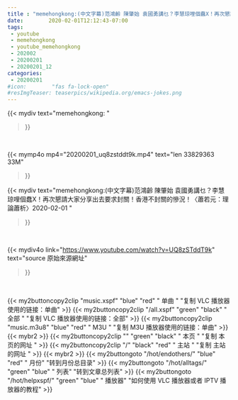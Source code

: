 ```yaml
---
title : "memehongkong:(中文字幕)范鴻齡 陳肇始 袁國勇講乜？李慧琼哩個蠢X！再次懇請大家分享出去要求封關！香港不封關的慘況！〈蕭若元：理論蕭析〉2020-02-01 "
date:        2020-02-01T12:12:43-07:00
tags:
 - youtube
 - memehongkong
 - youtube_memehongkong
 - 202002
 - 20200201
 - 20200201_12
categories:
 - 20200201
#icon:        "fas fa-lock-open"
#resImgTeaser: teaserpics/wikipedia.org/emacs-jokes.png
---
```


{{< mydiv text="memehongkong: "
>}}
<br>


{{< mymp4o mp4="20200201_uq8zstddt9k.mp4"
text="len 33829363    33M"
>}}


{{< mydiv text="memehongkong:(中文字幕)范鴻齡 陳肇始 袁國勇講乜？李慧琼哩個蠢X！再次懇請大家分享出去要求封關！香港不封關的慘況！〈蕭若元：理論蕭析〉2020-02-01 "
>}}
<br>

{{< mydiv4o link="https://www.youtube.com/watch?v=UQ8zSTddT9k"
text="source 原始來源網址"
>}}


<br>



{{< my2buttoncopy2clip "music.xspf"        "blue"   "red"    " 单曲 "  "复制 VLC 播放器使用的链接：单曲" >}} {{< my2buttoncopy2clip "/all.xspf"         "green"  "black"  " 全部 "  "复制 VLC 播放器使用的链接：全部" >}} {{< my2buttoncopy2clip "music.m3u8"        "blue"   "red"    " M3U  "    "复制 M3U 播放器使用的链接：单曲" >}} {{< mybr2 >}} {{< my2buttoncopy2clip ""                  "green"  "black"  " 本页 "    "复制 本页的网址 " >}} {{< my2buttoncopy2clip "/"                 "black"  "red"    " 主站 "    "复制 主站的网址 " >}} {{< mybr2 >}} {{< my2buttongoto      "/hot/endothers/"   "blue"   "red"    " 月份"   "转到月份总目录" >}} {{< my2buttongoto      "/hot/alltags/"     "green"  "blue"   " 列表"   "转到文章总列表" >}} {{< my2buttongoto      "/hot/helpxspf/"    "green"  "blue"   " 播放器" "如何使用 VLC 播放器或者 IPTV 播放器的教程" >}} 
